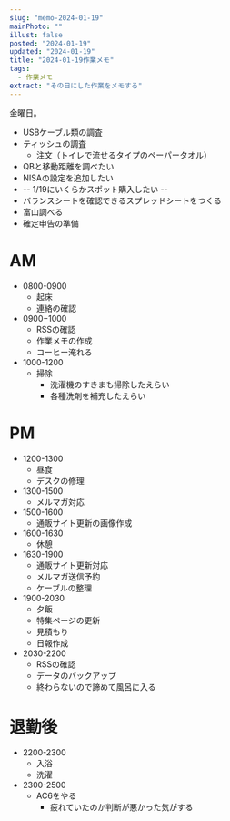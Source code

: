 ```yaml
---
slug: "memo-2024-01-19"
mainPhoto: ""
illust: false
posted: "2024-01-19"
updated: "2024-01-19"
title: "2024-01-19作業メモ"
tags:
  - 作業メモ
extract: "その日にした作業をメモする"
---
```


金曜日。  

- USBケーブル類の調査
- ティッシュの調査
  - 注文（トイレで流せるタイプのペーパータオル）
- QBと移動距離を調べたい
- NISAの設定を追加したい
- -- 1/19にいくらかスポット購入したい --
- バランスシートを確認できるスプレッドシートをつくる
- 富山調べる
- 確定申告の準備


# AM

- 0800-0900
  - 起床
  - 連絡の確認
- 0900−1000
  - RSSの確認
  - 作業メモの作成
  - コーヒー淹れる
- 1000-1200
  - 掃除
    - 洗濯機のすきまも掃除したえらい
    - 各種洗剤を補充したえらい

# PM

- 1200-1300
  - 昼食
  - デスクの修理
- 1300-1500
  - メルマガ対応
- 1500-1600
  - 通販サイト更新の画像作成
- 1600-1630
  - 休憩
- 1630-1900
  - 通販サイト更新対応
  - メルマガ送信予約
  - ケーブルの整理
- 1900-2030
  - 夕飯
  - 特集ページの更新
  - 見積もり
  - 日報作成
- 2030-2200
  - RSSの確認
  - データのバックアップ
  - 終わらないので諦めて風呂に入る

# 退勤後

- 2200-2300
  - 入浴
  - 洗濯
- 2300-2500
  - AC6をやる
    - 疲れていたのか判断が悪かった気がする
  




      

